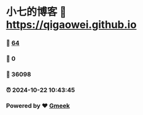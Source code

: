 # 小七的博客 :link: https://qigaowei.github.io 
### :page_facing_up: [64](https://qigaowei.github.io/tag.html) 
### :speech_balloon: 0 
### :hibiscus: 36098 
### :alarm_clock: 2024-10-22 10:43:45 
### Powered by :heart: [Gmeek](https://github.com/Meekdai/Gmeek)
